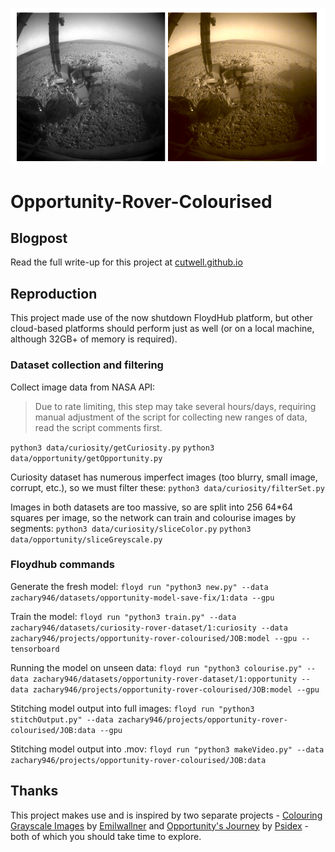 ![before and after](assets/banner.png)
# Opportunity-Rover-Colourised

## Blogpost
Read the full write-up for this project at [cutwell.github.io](https://cutwell.github.io/opportunity-rover-colourised/)

## Reproduction
This project made use of the now shutdown FloydHub platform, but other cloud-based platforms should perform just as well (or on a local machine, although 32GB+ of memory is required).

### Dataset collection and filtering
Collect image data from NASA API:
> Due to rate limiting, this step may take several hours/days, requiring manual adjustment of the script for collecting new ranges of data, read the script comments first.

```python3 data/curiosity/getCuriosity.py```
```python3 data/opportunity/getOpportunity.py```

Curiosity dataset has numerous imperfect images (too blurry, small image, corrupt, etc.), so we must filter these:
```python3 data/curiosity/filterSet.py```

Images in both datasets are too massive, so are split into 256 64*64 squares per image, so the network can train and colourise images by segments:
```python3 data/curiosity/sliceColor.py```
```python3 data/opportunity/sliceGreyscale.py```

### Floydhub commands
Generate the fresh model:
```floyd run "python3 new.py" --data zachary946/datasets/opportunity-model-save-fix/1:data --gpu```

Train the model:
```floyd run "python3 train.py" --data zachary946/datasets/curiosity-rover-dataset/1:curiosity --data zachary946/projects/opportunity-rover-colourised/JOB:model --gpu --tensorboard```

Running the model on unseen data:
```floyd run "python3 colourise.py" --data zachary946/datasets/opportunity-rover-dataset/1:opportunity --data zachary946/projects/opportunity-rover-colourised/JOB:model --gpu```

Stitching model output into full images:
```floyd run "python3 stitchOutput.py" --data zachary946/projects/opportunity-rover-colourised/JOB:data --gpu```

Stitching model output into .mov:
```floyd run "python3 makeVideo.py" --data zachary946/projects/opportunity-rover-colourised/JOB:data```

## Thanks
This project makes use and is inspired by two separate projects - [Colouring Grayscale Images](https://github.com/emilwallner/Coloring-greyscale-images/blob/master/floydhub/Beta-version/beta_version.ipynb) by [Emilwallner](https://github.com/emilwallner/) and [Opportunity's Journey](https://github.com/thatguywiththatname/Opportunitys-Journey) by [Psidex](https://github.com/Psidex/) - both of which you should take time to explore.
